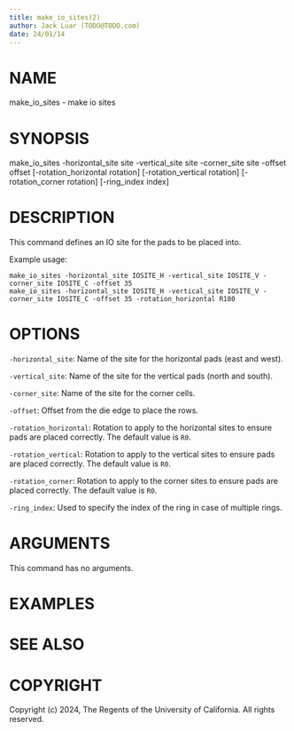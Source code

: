 ```yaml
---
title: make_io_sites(2)
author: Jack Luar (TODO@TODO.com)
date: 24/01/14
---
```


# NAME

make_io_sites - make io sites

# SYNOPSIS

make_io_sites 
    -horizontal_site site
    -vertical_site site
    -corner_site site
    -offset offset
    [-rotation_horizontal rotation]
    [-rotation_vertical rotation]
    [-rotation_corner rotation]
    [-ring_index index]


# DESCRIPTION

This command defines an IO site for the pads to be placed into.

Example usage:

```
make_io_sites -horizontal_site IOSITE_H -vertical_site IOSITE_V -corner_site IOSITE_C -offset 35
make_io_sites -horizontal_site IOSITE_H -vertical_site IOSITE_V -corner_site IOSITE_C -offset 35 -rotation_horizontal R180
```

# OPTIONS

`-horizontal_site`:  Name of the site for the horizontal pads (east and west).

`-vertical_site`:  Name of the site for the vertical pads (north and south).

`-corner_site`:  Name of the site for the corner cells.

`-offset`:  Offset from the die edge to place the rows.

`-rotation_horizontal`:  Rotation to apply to the horizontal sites to ensure pads are placed correctly. The default value is `R0`.

`-rotation_vertical`:  Rotation to apply to the vertical sites to ensure pads are placed correctly. The default value is `R0`.

`-rotation_corner`:  Rotation to apply to the corner sites to ensure pads are placed correctly. The default value is `R0`.

`-ring_index`:  Used to specify the index of the ring in case of multiple rings.

# ARGUMENTS

This command has no arguments.

# EXAMPLES

# SEE ALSO

# COPYRIGHT

Copyright (c) 2024, The Regents of the University of California. All rights reserved.

